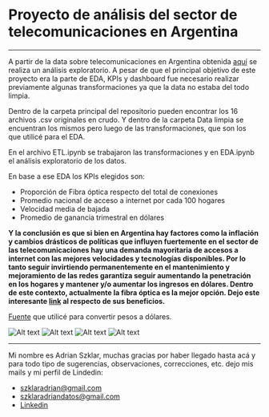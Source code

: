 # Proyecto de análisis del sector de telecomunicaciones en Argentina
___
A partir de la data sobre telecomunicaciones en Argentina obtenida [aquí](https://datosabiertos.enacom.gob.ar/dashboards/20000/acceso-a-internet/) se realiza un análisis exploratorio. A pesar de que el principal objetivo de este proyecto era la parte de EDA, KPIs y dashboard fue necesario realizar previamente algunas transformaciones ya que la data no estaba del todo limpia.

Dentro de la carpeta principal del repositorio pueden encontrar los 16 archivos .csv originales en crudo. Y dentro de la carpeta Data limpia se encuentran los mismos pero luego de las transformaciones, que son los que utilicé para el EDA.

En el archivo ETL.ipynb se trabajaron las transformaciones y en EDA.ipynb el análisis exploratorio de los datos.

En base a ese EDA los KPIs elegidos son:
- Proporción de Fibra óptica respecto del total de conexiones
- Promedio nacional de acceso a internet por cada 100 hogares
- Velocidad media de bajada
- Promedio de ganancia trimestral en dólares

**Y la conclusión es que si bien en Argentina hay factores como la inflación y cambios drásticos de políticas que influyen fuertemente en el sector de las telecomunicaciones hay una demanda mayoritaria de accesos a internet con las mejores velocidades y tecnologías disponibles. Por lo tanto seguir invirtiendo permanentemente en el mantenimiento y mejoramiento de las redes garantiza seguir aumentando la penetración en los hogares y mantener y/o aumentar los ingresos en dólares. Dentro de este contexto, actualmente la fibra óptica es la mejor opción. Dejo este interesante [link](https://www.rankia.com/blog/mejores-ofertas-internet/1994689-diferencias-adsl-fibra-optica) al respecto de sus beneficios.**

[Fuente](http://estudiodelamo.com/cotizacion-historica-dolar-peso-argentina/) que utilicé para convertir pesos a dólares. 

![Alt text](image.png)
![Alt text](image-1.png)
![Alt text](image-2.png)
![Alt text](image-3.png)
***

Mi nombre es Adrian Szklar, muchas gracias por haber llegado hasta acá y para todo tipo de sugerencias, observaciones, correcciones, etc. dejo mis mails y mi perfil de Lindedin:
- szklaradrian@gmail.com
- szklaradriandatos@gmail.com
- [Linkedin](https://www.linkedin.com/in/adrian-szklar/)
